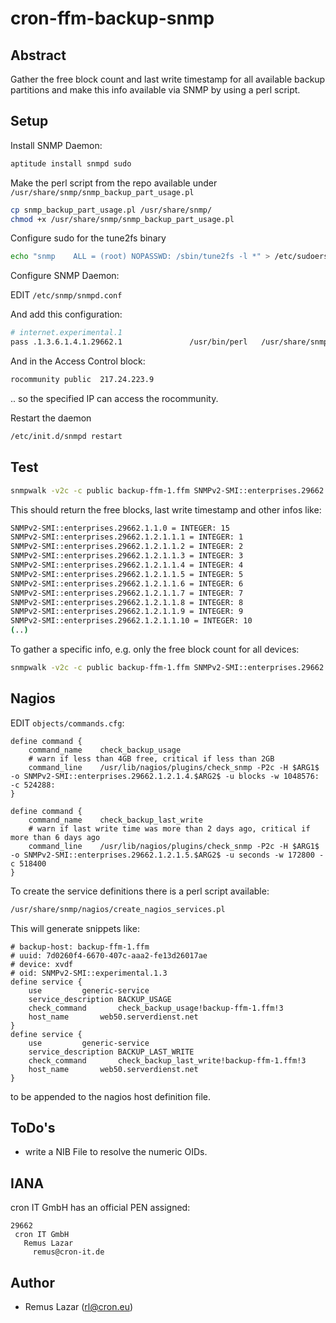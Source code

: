 # cron-ffm-backup-snmp

## Abstract

Gather the free block count and last write timestamp for all available
backup partitions and make this info available via SNMP by using a perl script.

## Setup

Install SNMP Daemon:

```bash
aptitude install snmpd sudo
```

Make the perl script from the repo available under `/usr/share/snmp/snmp_backup_part_usage.pl`

```bash
cp snmp_backup_part_usage.pl /usr/share/snmp/
chmod +x /usr/share/snmp/snmp_backup_part_usage.pl
```

Configure sudo for the tune2fs binary

```bash
echo "snmp    ALL = (root) NOPASSWD: /sbin/tune2fs -l *" > /etc/sudoers.d/snmp_backup_part_usage_script
```

Configure SNMP Daemon:

EDIT `/etc/snmp/snmpd.conf`

And add this configuration:

```bash
# internet.experimental.1
pass .1.3.6.1.4.1.29662.1               /usr/bin/perl   /usr/share/snmp/snmp_backup_part_usage.pl
``` 

And in the Access Control block:

```bash
rocommunity public  217.24.223.9
```

.. so the specified IP can access the rocommunity.

Restart the daemon

```bash
/etc/init.d/snmpd restart
```

## Test

```bash
snmpwalk -v2c -c public backup-ffm-1.ffm SNMPv2-SMI::enterprises.29662.1
```

This should return the free blocks, last write timestamp and other infos like:

```bash
SNMPv2-SMI::enterprises.29662.1.1.0 = INTEGER: 15
SNMPv2-SMI::enterprises.29662.1.2.1.1.1 = INTEGER: 1
SNMPv2-SMI::enterprises.29662.1.2.1.1.2 = INTEGER: 2
SNMPv2-SMI::enterprises.29662.1.2.1.1.3 = INTEGER: 3
SNMPv2-SMI::enterprises.29662.1.2.1.1.4 = INTEGER: 4
SNMPv2-SMI::enterprises.29662.1.2.1.1.5 = INTEGER: 5
SNMPv2-SMI::enterprises.29662.1.2.1.1.6 = INTEGER: 6
SNMPv2-SMI::enterprises.29662.1.2.1.1.7 = INTEGER: 7
SNMPv2-SMI::enterprises.29662.1.2.1.1.8 = INTEGER: 8
SNMPv2-SMI::enterprises.29662.1.2.1.1.9 = INTEGER: 9
SNMPv2-SMI::enterprises.29662.1.2.1.1.10 = INTEGER: 10
(..)
```

To gather a specific info, e.g. only the free block count for all devices:

```bash
snmpwalk -v2c -c public backup-ffm-1.ffm SNMPv2-SMI::enterprises.29662.1.2.1.4
```

## Nagios

EDIT `objects/commands.cfg`:

```
define command {
	command_name	check_backup_usage
	# warn if less than 4GB free, critical if less than 2GB
	command_line	/usr/lib/nagios/plugins/check_snmp -P2c -H $ARG1$ -o SNMPv2-SMI::enterprises.29662.1.2.1.4.$ARG2$ -u blocks -w 1048576: -c 524288:
}

define command {
	command_name	check_backup_last_write
	# warn if last write time was more than 2 days ago, critical if more than 6 days ago
	command_line	/usr/lib/nagios/plugins/check_snmp -P2c -H $ARG1$ -o SNMPv2-SMI::enterprises.29662.1.2.1.5.$ARG2$ -u seconds -w 172800 -c 518400
}
```

To create the service definitions there is a perl script available:

```bash
/usr/share/snmp/nagios/create_nagios_services.pl
```

This will generate snippets like:

```
# backup-host: backup-ffm-1.ffm
# uuid: 7d0260f4-6670-407c-aaa2-fe13d26017ae
# device: xvdf
# oid: SNMPv2-SMI::experimental.1.3
define service {
	use			generic-service
	service_description	BACKUP_USAGE
	check_command		check_backup_usage!backup-ffm-1.ffm!3
	host_name		web50.serverdienst.net
}
define service {
	use			generic-service
	service_description	BACKUP_LAST_WRITE
	check_command		check_backup_last_write!backup-ffm-1.ffm!3
	host_name		web50.serverdienst.net
}
```

to be appended to the nagios host definition file.

## ToDo's

* write a NIB File to resolve the numeric OIDs.


## IANA

cron IT GmbH has an official PEN assigned:

```
29662
 cron IT GmbH
   Remus Lazar
     remus@cron-it.de
```


## Author

* Remus Lazar (rl@cron.eu)
